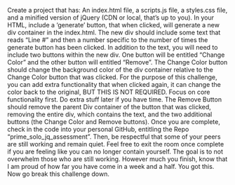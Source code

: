 Create a project that has: An index.html file, a scripts.js file, a styles.css file, and a minified version of jQuery (CDN or local, that’s up to you).
In your HTML, include a ‘generate’ button, that when clicked, will generate a new div container in the index.html. The new div should include some text that reads “Line #” and then a number specific to the number of times the generate button has been clicked. In addition to the text, you will need to include two buttons within the new div. One button will be entitled “Change Color” and the other button will entitled “Remove”.
The Change Color button should change the background color of the div container relative to the Change Color button that was clicked. For the purpose of this challenge, you can add extra functionality that when clicked again, it can change the color back to the original, BUT THIS IS NOT REQUIRED. Focus on core functionality first. Do extra stuff later if you have time.
The Remove Button should remove the parent Div container of the button that was clicked, removing the entire div, which contains the text, and the two additional buttons (the Change Color and Remove buttons).
Once you are complete, check in the code into your personal GitHub, entitling the Repo “prime_solo_jq_assessment”. Then, be respectful that some of your peers are still working and remain quiet. Feel free to exit the room once complete if you are feeling like you can no longer contain yourself. The goal is to not overwhelm those who are still working.
However much you finish, know that I am proud of how far you have come in a week and a half. You got this. Now go break this challenge down.